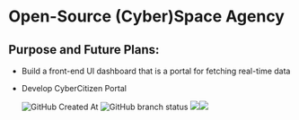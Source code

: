 # Open-Source (Cyber)Space Agency 
## Purpose and Future Plans: 
- Build a front-end UI dashboard that is a portal for fetching real-time data
- Develop CyberCitizen Portal

    ![GitHub Created At](https://img.shields.io/github/created-at/sputnikOS/website)
    ![GitHub branch status](https://img.shields.io/github/checks-status/sputnikOS/website/main)
<img src="https://img.shields.io/badge/next%20js-000000?style=for-the-badge&logo=nextdotjs&logoColor=white" /><img src="https://img.shields.io/badge/Node%20js-339933?style=for-the-badge&logo=nodedotjs&logoColor=white"/>
